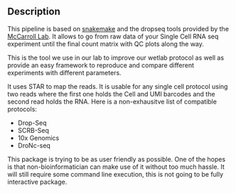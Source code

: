 Description
------------------
This pipeline is based on [snakemake](https://snakemake.readthedocs.io/en/stable/) and the dropseq tools provided by the [McCarroll Lab](http://mccarrolllab.com/dropseq/). It allows to go from raw data of your Single Cell RNA seq experiment until the final count matrix with QC plots along the way.

This is the tool we use in our lab to improve our wetlab protocol as well as provide an easy framework to reproduce and compare different experiments with different parameters.

It uses STAR to map the reads. It is usable for any single cell protocol using two reads where the first one holds the Cell and UMI barcodes and the second read holds the RNA. Here is a non-exhausitve list of compatible protocols:

* Drop-Seq
* SCRB-Seq
* 10x Genomics
* DroNc-seq

This package is trying to be as user friendly as possible. One of the hopes is that non-bioinformatician can make use of it without too much hassle. It will still require some command line execution, this is not going to be fully interactive package.

